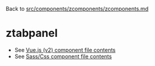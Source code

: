 Back to [src/components/zcomponents/zcomponents.md](../zcomponents.md)

# ztabpanel

 - See [Vue.js (v2) component file contents](./ztabpanel.vue)
 - See [Sass/Css component file contents](./ztabpanel.scss)
